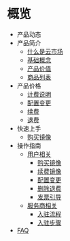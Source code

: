 # 概览
- 产品动态
- 产品简介
   - [什么是云市场](/umarketplace/introduction/concept.md)
   - [基础概念](/umarketplace/introduction/glossary.md)
   - [产品价值](/umarketplace/introduction/adwantages.md)
   - [商品列表](/umarketplace/introduction/product_list.md)
- 产品价格
   - [计费说明](/umarketplace/buy/charge.md)
   - [配置变更](/umarketplace/buy/configuration.md)
   - [续费](/umarketplace/buy/renew.md)
   - [退费](/umarketplace/buy/refund.md)
- 快速上手
   - [购买镜像](/umarketplace/fast/purchaseimage.md)
- 操作指南
   - [用户相关](/umarketplace/guide/buyerinfo.md)
      - [购买镜像](/umarketplace/guide/buyerinfo.md#购买镜像)
      - [续费镜像](/umarketplace/guide/buyerinfo.md#续费镜像)
      - [配置变更](/umarketplace/guide/buyerinfo.md#配置变更)
      - [删除退费](/umarketplace/guide/buyerinfo.md#删除退费)
      - [发票引导](/umarketplace/guide/buyerinfo.md#发票引导)
   - [服务商相关](/umarketplace/guide/sellerinfo.md)
      - [入驻流程](/umarketplace/guide/sellerinfo.md#入驻流程)
      - [入驻步骤](/umarketplace/guide/sellerinfo.md#入驻步骤)
- [FAQ](/umarketplace/support/faqs.md)

